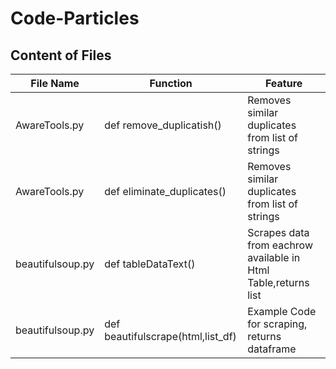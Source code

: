 # Code-Particles

## Content of Files
  
| File Name | Function | Feature |
| ------ | --------- | ------ |
| AwareTools.py | def remove_duplicatish() | Removes similar duplicates from list of strings |
| AwareTools.py | def eliminate_duplicates() | Removes similar duplicates from list of strings |
| beautifulsoup.py | def tableDataText() | Scrapes data from eachrow available in Html Table,returns list |
| beautifulsoup.py | def beautifulscrape(html,list_df) | Example Code for scraping, returns dataframe |
